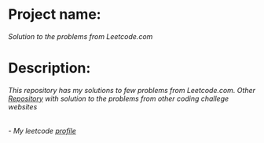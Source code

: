 # Project name: 
###### Solution to the problems from Leetcode.com
# Description: 
###### This repository has my solutions to few problems from Leetcode.com. Other [Repository](https://github.com/vizeit/codechallenges) with solution to the problems from other coding challege websites
###### - My leetcode [profile](https://www.leetcode.com/vizeit)
